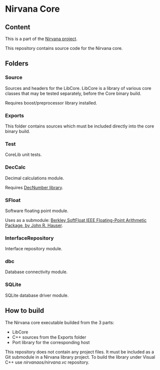 # Nirvana Core

## Content

This is a part of the [Nirvana project](https://github.com/nirvanaos/home).

This repository contains source code for the Nirvana core.

## Folders

### Source

Sources and headers for the LibCore.
LibCore is a library of various core classes that may be tested separately,
before the Core binary build.

Requires boost/preprocessor library installed.

### Exports

This folder contains sources which must be included directly into the core binary build.

### Test

CoreLib unit tests.

### DecCalc

Decimal calculations module.

Requires [DecNumber library](https://github.com/nirvanaos/decNumber).

### SFloat

Software floating point module.

Uses as a submodule: [Berkley SoftFloat IEEE Floating-Point Arithmetic
Package, by John R. Hauser](https://github.com/ucb-bar/berkeley-softfloat-3).

### InterfaceRepository

Interface repository module.

### dbc

Database connectivity module.

### SQLite

SQLite database driver module.

## How to build
The Nirvana core executable builded from the 3 parts:
* LibCore
* C++ sources from the Exports folder
* Port library for the corresponding host

This repository does not contain any project files.
It must be included as a Git submodule in a Nirvana library project.
To build the library under Visual C++ use *nirvanaos/nirvana.vc* repository.
